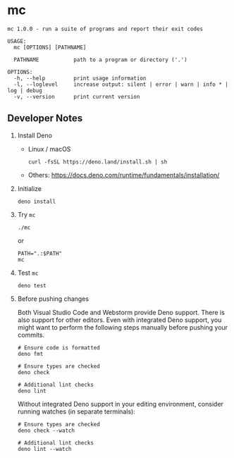 # mc

```
mc 1.0.0 - run a suite of programs and report their exit codes

USAGE:
  mc [OPTIONS] [PATHNAME]

  PATHNAME           path to a program or directory ('.')

OPTIONS:
  -h, --help         print usage information
  -l, --loglevel     increase output: silent | error | warn | info * | log | debug
  -v, --version      print current version
```

## Developer Notes

1. Install Deno

   * Linux / macOS

      ```text
      curl -fsSL https://deno.land/install.sh | sh
      ```

   * Others: https://docs.deno.com/runtime/fundamentals/installation/

2. Initialize

   ```text
   deno install
   ```

3. Try `mc`

   ```text
   ./mc
   ```
   
   or

   ```text
   PATH=".:$PATH"
   mc
   ```
   
4. Test `mc`

   ```text
   deno test
   ```

5. Before pushing changes

   Both Visual Studio Code and Webstorm provide Deno support. There is also
   support for other editors. Even with integrated Deno support, you might want
   to perform the following steps manually before pushing your commits.

   ```text
   # Ensure code is formatted
   deno fmt
   
   # Ensure types are checked
   deno check
   
   # Additional lint checks
   deno lint
   ```

   Without integrated Deno support in your editing environment, consider running
   watches (in separate terminals):

   ```text
   # Ensure types are checked
   deno check --watch
   
   # Additional lint checks
   deno lint --watch
   ```
